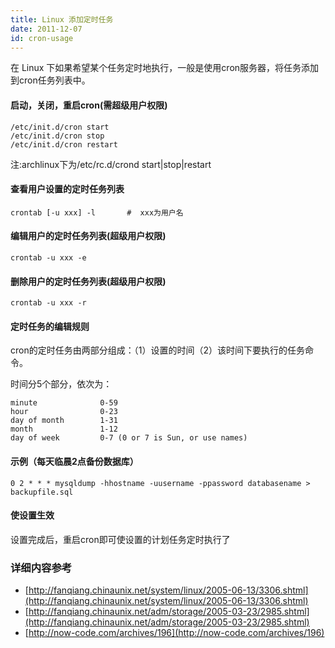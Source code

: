 ```yaml
---
title: Linux 添加定时任务
date: 2011-12-07
id: cron-usage
---
```


在 Linux 下如果希望某个任务定时地执行，一般是使用cron服务器，将任务添加到cron任务列表中。

#### 启动，关闭，重启cron(需超级用户权限)

```text
/etc/init.d/cron start
/etc/init.d/cron stop
/etc/init.d/cron restart
```

注:archlinux下为/etc/rc.d/crond start|stop|restart

#### 查看用户设置的定时任务列表

```text
crontab [-u xxx] -l       #  xxx为用户名
```

#### 编辑用户的定时任务列表(超级用户权限)

```text
crontab -u xxx -e
```

#### 删除用户的定时任务列表(超级用户权限)

```text
crontab -u xxx -r
```

#### 定时任务的编辑规则

cron的定时任务由两部分组成：（1）设置的时间（2）该时间下要执行的任务命令。

时间分5个部分，依次为：

```text
minute              0-59
hour                0-23 
day of month        1-31
month               1-12
day of week         0-7 (0 or 7 is Sun, or use names)
```

#### 示例（每天临晨2点备份数据库）

```text
0 2 * * * mysqldump -hhostname -uusername -ppassword databasename > backupfile.sql
```

#### 使设置生效

设置完成后，重启cron即可使设置的计划任务定时执行了

### 详细内容参考

- [http://fanqiang.chinaunix.net/system/linux/2005-06-13/3306.shtml](http://fanqiang.chinaunix.net/system/linux/2005-06-13/3306.shtml)
- [http://fanqiang.chinaunix.net/adm/storage/2005-03-23/2985.shtml](http://fanqiang.chinaunix.net/adm/storage/2005-03-23/2985.shtml)
- [http://now-code.com/archives/196](http://now-code.com/archives/196)
